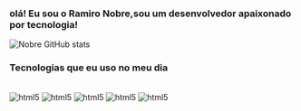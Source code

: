 ### olá! Eu sou o Ramiro Nobre,sou um desenvolvedor apaixonado por tecnologia! 

![Nobre GitHub stats](https://github-readme-stats.vercel.app/api?username=DevRPN&show_icons=true&theme=tokyonight)

### Tecnologias que eu uso no meu dia

<div style="display: inline_block"><br/>
  <img alt="html5" src="https://img.shields.io/badge/HTML5-E34F26?style=for-the-badge&logo=html5&logoColor=white"/>
  <img alt="html5" src="https://img.shields.io/badge/CSS3-1572B6?style=for-the-badge&logo=css3&logoColor=white"/>
  <img alt="html5" src="https://img.shields.io/badge/JavaScript-F7DF1E?style=for-the-badge&logo=javascript&logoColor=black"/>
  <img alt="html5" src="https://img.shields.io/badge/React-20232A?style=for-the-badge&logo=react&logoColor=61DAFB"/>
  <img alt="html5" src="https://img.shields.io/badge/Sass-CC6699?style=for-the-badge&logo=sass&logoColor=white"/>

</div>
